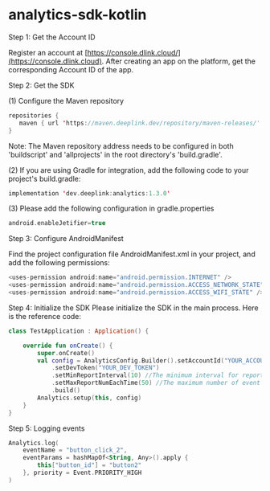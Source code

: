 # analytics-sdk-kotlin

Step 1: Get the Account ID

Register an account at [https://console.dlink.cloud/](https://console.dlink.cloud). After creating an app on the platform, get the corresponding Account ID of the app.

Step 2: Get the SDK

(1) Configure the Maven repository
```kotlin   
repositories {
   maven { url 'https://maven.deeplink.dev/repository/maven-releases/' }
}
```

Note: The Maven repository address needs to be configured in both 'buildscript' and 'allprojects' in the root directory's 'build.gradle'.

(2) If you are using Gradle for integration, add the following code to your project's build.gradle:
```kotlin
implementation 'dev.deeplink:analytics:1.3.0'
```

(3) Please add the following configuration in gradle.properties
```kotlin
android.enableJetifier=true
```

Step 3: Configure AndroidManifest

Find the project configuration file AndroidManifest.xml in your project, and add the following permissions:

```kotlin
<uses-permission android:name="android.permission.INTERNET" />
<uses-permission android:name="android.permission.ACCESS_NETWORK_STATE" />
<uses-permission android:name="android.permission.ACCESS_WIFI_STATE" />
```

Step 4: Initialize the SDK
Please initialize the SDK in the main process. Here is the reference code:
```kotlin
class TestApplication : Application() {

    override fun onCreate() {
        super.onCreate()
        val config = AnalyticsConfig.Builder().setAccountId("YOUR_ACCOUNT_ID")
            .setDevToken("YOUR_DEV_TOKEN")
            .setMinReportInterval(10) //The minimum interval for reporting event data, in seconds
            .setMaxReportNumEachTime(50) //The maximum number of event data reported each time
            .build()
        Analytics.setup(this, config)
    }
}
```

Step 5: Logging events
```kotlin
Analytics.log(
    eventName = "button_click_2",
    eventParams = hashMapOf<String, Any>().apply {
        this["button_id"] = "button2"
    }, priority = Event.PRIORITY_HIGH
)
```
